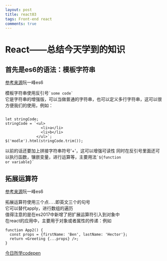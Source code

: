 ```yaml
---
layout: post
title: react03
tags: Front-end react
comments: true
---
```


# React——总结今天学到的知识

## 首先是es6的语法：模板字符串

[参考来源](http://es6.ruanyifeng.com/?search=%60+%60&x=0&y=0#docs/string)阮一峰es6

模板字符串使用反引号<code>&#96;some code&#96;</code><br />
它是字符串的增强版，可以当做普通的字符串，也可以定义多行字符串，这可以很方便我们的使用，例如：<br />
``` jquery

let stringCode;
stringCode = `<ul>
                <li>a</li>
                <li>b</li>
              </ul>`;
$('modle').html(stringCode.trim());

```

以前的话还要加上拼接字符串符号'+'，这可以增强可读性
同时在反引号里面还可以执行函数，镶嵌变量，进行运算等，主要用法<code>&#96;${function or variable}&#96;</code>

## 拓展运算符

[参考来源](http://es6.ruanyifeng.com/?search=%60+%60&x=0&y=0#docs/array)阮一峰es6

拓展运算符使用三个点`...`即英文三个的句号<br />
它可以替代apply，进行数组的遍历<br />
值得注意的是在es2017中新增了把扩展运算符引入到对象中<br />
在react的应用中，主要用于对象或者属性的传递：例如
``` react-jsx
function App2() {
  const props = {firstName: 'Ben', lastName: 'Hector'};
  return <Greeting {...props} />;
}
```
[今日所学codepen](https://codepen.io/zjgyb/pen/wpqxOw)
